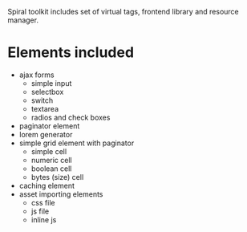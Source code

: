 Spiral toolkit includes set of virtual tags, frontend library and resource manager.

Elements included
=================
* ajax forms
    * simple input
    * selectbox
    * switch
    * textarea
    * radios and check boxes
* paginator element
* lorem generator
* simple grid element with paginator
    * simple cell
    * numeric cell
    * boolean cell
    * bytes (size) cell
* caching element
* asset importing elements
    * css file
    * js file
    * inline js
